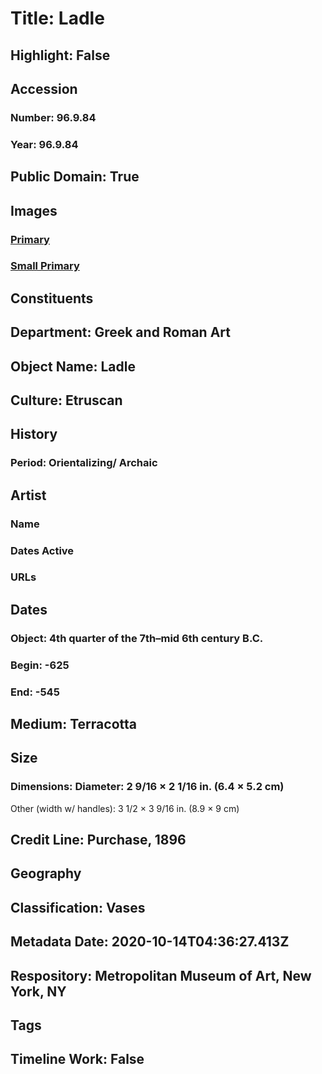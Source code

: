 # Title: Ladle
## Highlight: False
## Accession
### Number: 96.9.84
### Year: 96.9.84
## Public Domain: True
## Images
### [Primary](https://images.metmuseum.org/CRDImages/gr/original/sf96984.jpg)
### [Small Primary](https://images.metmuseum.org/CRDImages/gr/web-large/sf96984.jpg)
## Constituents
## Department: Greek and Roman Art
## Object Name: Ladle
## Culture: Etruscan
## History
### Period: Orientalizing/ Archaic
## Artist
### Name
### Dates Active
### URLs
## Dates
### Object: 4th quarter of the 7th–mid 6th century B.C.
### Begin: -625
### End: -545
## Medium: Terracotta
## Size
### Dimensions: Diameter: 2 9/16 × 2 1/16 in. (6.4 × 5.2 cm)
Other (width w/ handles): 3 1/2 × 3 9/16 in. (8.9 × 9 cm)
## Credit Line: Purchase, 1896
## Geography
## Classification: Vases
## Metadata Date: 2020-10-14T04:36:27.413Z
## Respository: Metropolitan Museum of Art, New York, NY
## Tags
## Timeline Work: False